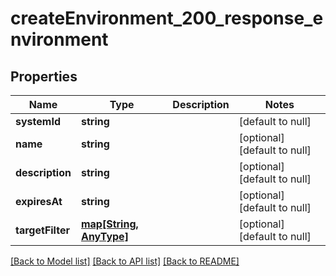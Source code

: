 # createEnvironment_200_response_environment

## Properties
Name | Type | Description | Notes
------------ | ------------- | ------------- | -------------
**systemId** | **string** |  | [default to null]
**name** | **string** |  | [optional] [default to null]
**description** | **string** |  | [optional] [default to null]
**expiresAt** | **string** |  | [optional] [default to null]
**targetFilter** | [**map[String, AnyType]**](AnyType.md) |  | [optional] [default to null]

[[Back to Model list]](../README.md#documentation-for-models) [[Back to API list]](../README.md#documentation-for-api-endpoints) [[Back to README]](../README.md)


